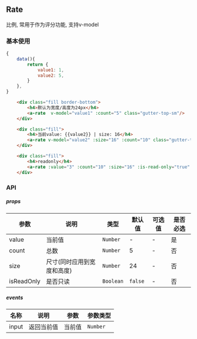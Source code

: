 ## Rate
比例, 常用于作为评分功能, 支持v-model

### 基本使用
``` javascript
{
    data(){
        return {
            value1: 1,
            value2: 5,
        }
    },
}
```

``` html
    <div class="fill border-bottom">
        <h4>默认为宽度/高度为24px</h4>
        <a-rate  v-model="value1" :count="5" class="gutter-top-sm"/>
    </div>

    <div class="fill">
        <h4>当前value: {{value2}} | size: 16</h4>
        <a-rate v-model="value2" :size="16" :count="10" class="gutter-top-sm"/>
    </div>

    <div class="fill">
        <h4>readonly</h4>
        <a-rate :value="3" :count="10" :size="16" :is-read-only="true" class="gutter-top-sm"/>
    </div>
```

### API

##### props
| 参数 | 说明 | 类型 | 默认值 | 可选值 |是否必选
|-----------|-----------|-----------|-------------|-------------|-------------|
| value | 当前值 | `Number` | - |-|是|
| count | 总数 | `Number` | 5 |-|否|
| size | 尺寸(同时应用到宽度和高度) | `Number` | 24 |-|否|
| isReadOnly | 是否只读 | `Boolean` | `false` |-|否|

##### events

| 名称 | 说明 | 参数 | 参数类型|
|-----------|-----------|-----------|-----------|
| input | 返回当前值 |  当前值 |`Number`|